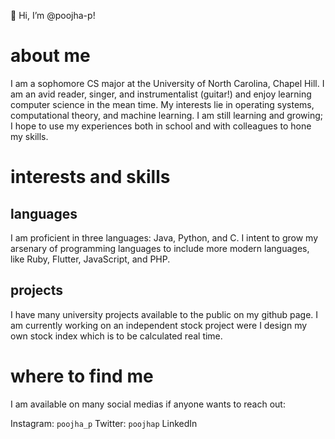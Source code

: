 👋 Hi, I’m @poojha-p!

# about me

I am a sophomore CS major at the University of North Carolina, Chapel Hill. I am an avid reader, singer, and instrumentalist (guitar!) 
and enjoy learning computer science in the mean time. My interests lie in operating systems, computational theory, and machine learning.
I am still learning and growing; I hope to use my experiences both in school and with colleagues to hone my skills.

# interests and skills
## languages

I am proficient in three languages: Java, Python, and C. 
I intent to grow my arsenary of programming languages to include more modern languages, like Ruby, Flutter, JavaScript, and PHP.

## projects

I have many university projects available to the public on my github page. I am currently working on an independent stock project
were I design my own stock index which is to be calculated real time.

# where to find me

I am available on many social medias if anyone wants to reach out:

Instagram: `poojha_p`
Twitter: `poojhap`
LinkedIn


<!---
poojha-p/poojha-p is a ✨ special ✨ repository because its `README.md` (this file) appears on your GitHub profile.
You can click the Preview link to take a look at your changes.
--->
